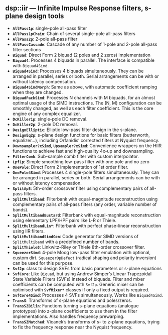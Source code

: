 ## dsp::iir — Infinite Impulse Response filters, s-plane design tools

- **`AllPass1p`**: single-pole all-pass filter
- **`AllPass1pChain`**: Chain of several single-pole all-pass filters
- **`AllPass2p`**: 2-pole all-pass filter
- **`AllPassCascade`**: Cascade of any number of 1-pole and 2-pole all-pass filter sections
- **`Biquad`**: Direct Form 2 biquad (2 poles and 2 zeros) implementation
- **`Biquad4`**: Processes 4 biquads in parallel. The interface is compatible with `Biquad4Simd`.
- **`Biquad4Simd`**: Processes 4 biquads simultaneously. They can be arranged in parallel, series or both. Serial arrangements can be with or without latency compensation.
- **`Biquad4SimdMorph`**: Same as above, with automatic coefficient ramping when they are changed.
- **`BiquadPackSimd`**: Processes N channels with M biquads, for an almost optimal usage of the SIMD instructions. The (N, M) configuration can be smoothly changed, as well as each filter coefficient. This is the core engine of any complex equalizer.
- **`DcKiller1p`**: single-pole DC removal.
- **`DcKiller2p`**: 2-pole DC removal.
- **`DesignElliptic`**: Elliptic low-pass filter design in the s-plane.
- **`DesignEq2p`**: s-plane design functions for basic filters (butterworth, equalizer…), including Orfanidis’ corrected filters at Nyquist frequency.
- **`Downsampler?xSimd`**, **`Upsampler?xSimd`**: Convenience wrappers on the HIIR functions to achieve fast and high-quality 4x-up and downsampling.
- **`FilterComb`**: Sub-sample comb filter with custom interpolator.
- **`Lpf1p`**: Simple smoothing low-pass filter with one pole and no zero
- **`OnePole`**: Direct Form 2 implementation of 1st order filter.
- **`OnePole4Simd`**: Processes 4 single-pole filters simultaneously. They can be arranged in parallel, series or both. Serial arrangements can be with or without latency compensation.
- **`SplitAp5`**: 5th-order crossover filter using complementary pairs of all-pass filters.
- **`SplitMultiband`**: Filterbank with equal-magnitude reconstruction using complementary pairs of all-pass filters (any order, variable number of bands).
- **`SplitMultibandBustard`**: Filterbank with equal-magnitude reconstruction using elementary LPF/HPF pairs like L-R or Thiele.
- **`SplitMultibandLin*`**: Filterbank with perfect phase-linear reconstruction using IIR filters.
- **`SplitMultibandSimdGen`**: Code generator for SIMD versions of `SplitMultiband` with a predefined number of bands.
- **`SplitThiele8`**: Linkwitz-Riley or Thiele 8th-order crossover filter.
- **`SqueezerSimd`**: 4-pole Moog low-pass filter emulation with optional, custom dirt. `SqueezerOpDefect` (radical shaping and polarity inversion) can be used for this purpose.
- **`Svf2p`**: class to design SVFs from basic parameters or s-plane equations
- **`SvfCore`**: Like `Biquad`, but using Andrew Simper’s Linear Trapezoidal State Variable Filters (SVFs) instead of biquads. Filter and mixer coefficients can be computed with `Svf2p`. Generic mixer can be optimised with **`SvfMixer*`** classes if only a fixed output is required.
- **`SvfCore4Simd`**: Processes 4 SVFs simultaneously. Works like `Biquad4Simd`.
- **`TransS`**: Transforms of s-plane equations and poles/zeros. 
- **`TransSZBilin`**: Functions turning s-plane equations (analogue prototypes) into z-plane coefficients to use them in the filter implementations. Also handles frequency prewarping.
- **`TransSZMatched`**: Vicanek’s transforms of s- to z-plane equations, trying to fix the frequency response near the Nyquist frequency.

